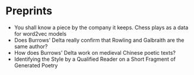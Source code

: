 # Preprints

<ul class="fa-ul" style="font-size: 2 em;">
  <li><span class="fa-li"><i class="ai ai-arxiv"></i></span>You shall know a piece by the company it keeps. Chess plays as a data for word2vec models</li>
  <li><span class="fa-li"><i class="ai ai-arxiv"></i></span>Does Burrows' Delta really confirm that Rowling and Galbraith are the same author?</li>
  <li><span class="fa-li"><i class="ai ai-arxiv"></i></span>How does Burrows' Delta work on medieval Chinese poetic texts?</li>
  <li><span class="fa-li"><i class="ai ai-arxiv"></i></span>Identifying the Style by a Qualified Reader on a Short Fragment of Generated Poetry</li>
</ul>
